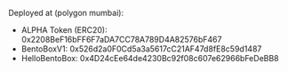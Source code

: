 Deployed at (polygon mumbai):
- ALPHA Token (ERC20): 0x2208BeF16bFF6F7aDA7CC78A789D4A82576bF467
- BentoBoxV1: 0x526d2a0F0Cd5a3a5617cC21AF47d8fE8c59d1487
- HelloBentoBox: 0x4D24cEe64de4230Bc92f08c607e62966bFeDeBB8